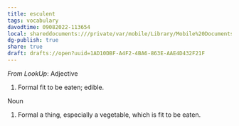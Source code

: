 ```yaml
---
title: esculent
tags: vocabulary
davodtime: 09082022-113654
local: shareddocuments:///private/var/mobile/Library/Mobile%20Documents/iCloud~md~obsidian/Documents/OBSHIDDIAN/drafts/1AD10DBF-A4F2-4BA6-863E-AAE4D432F21F.md
dg-publish: true
share: true
draft: drafts://open?uuid=1AD10DBF-A4F2-4BA6-863E-AAE4D432F21F
---
```



*From LookUp*:
Adjective
1.	Formal fit to be eaten; edible.


Noun
1.	Formal a thing, especially a vegetable, which is fit to be eaten.